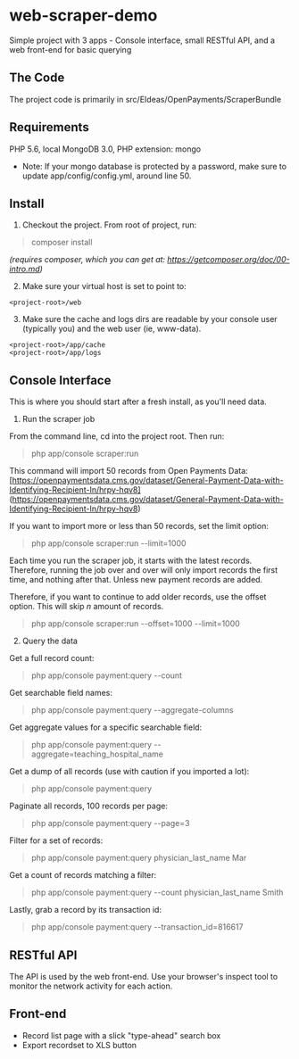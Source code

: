 # web-scraper-demo
Simple project with 3 apps - Console interface, small RESTful API, and a web front-end for basic querying

## The Code
The project code is primarily in src/EIdeas/OpenPayments/ScraperBundle


## Requirements
PHP 5.6, local MongoDB 3.0, PHP extension: mongo
* Note: If your mongo database is protected by a password, make sure to update app/config/config.yml, around line 50.


## Install
1. Checkout the project. From root of project, run:
> composer install

*(requires composer, which you can get at: https://getcomposer.org/doc/00-intro.md)*

2. Make sure your virtual host is set to point to:
```
<project-root>/web
```

3. Make sure the cache and logs dirs are readable by your console user (typically you) and the web user (ie, www-data).
```
<project-root>/app/cache
<project-root>/app/logs
```


## Console Interface
This is where you should start after a fresh install, as you'll need data.

1. Run the scraper job

From the command line, cd into the project root. Then run:
> php app/console scraper:run

This command will import 50 records from Open Payments Data:
[https://openpaymentsdata.cms.gov/dataset/General-Payment-Data-with-Identifying-Recipient-In/hrpy-hqv8] (https://openpaymentsdata.cms.gov/dataset/General-Payment-Data-with-Identifying-Recipient-In/hrpy-hqv8)

If you want to import more or less than 50 records, set the limit option:
> php app/console scraper:run --limit=1000

Each time you run the scraper job, it starts with the latest records. Therefore, running the job over and over will only import records the first time, and nothing after that. Unless new payment records are added.

Therefore, if you want to continue to add older records, use the offset option. This will skip *n* amount of records.
> php app/console scraper:run --offset=1000 --limit=1000

2. Query the data

Get a full record count:
> php app/console payment:query --count

Get searchable field names:
> php app/console payment:query --aggregate-columns

Get aggregate values for a specific searchable field:
> php app/console payment:query --aggregate=teaching_hospital_name

Get a dump of all records (use with caution if you imported a lot):
> php app/console payment:query

Paginate all records, 100 records per page:
> php app/console payment:query --page=3

Filter for a set of records:
> php app/console payment:query physician_last_name Mar

Get a count of records matching a filter:
> php app/console payment:query --count physician_last_name Smith

Lastly, grab a record by its transaction id:
> php app/console payment:query --transaction_id=816617



## RESTful API
The API is used by the web front-end. Use your browser's inspect tool to monitor the network activity for each action.


## Front-end
* Record list page with a slick "type-ahead" search box
* Export recordset to XLS button <feature omitted>



